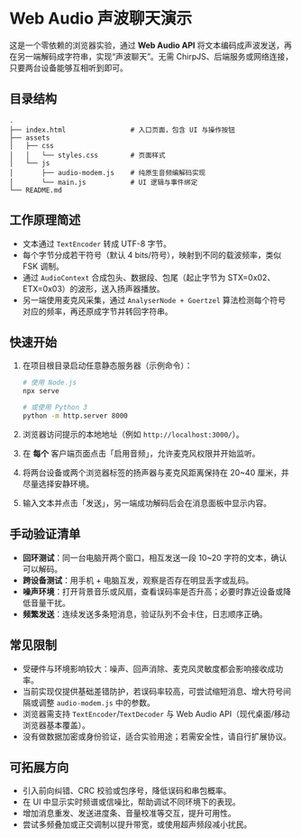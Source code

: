 # Web Audio 声波聊天演示

这是一个零依赖的浏览器实验，通过 **Web Audio API** 将文本编码成声波发送，再在另一端解码成字符串，实现“声波聊天”。无需 ChirpJS、后端服务或网络连接，只要两台设备能够互相听到即可。

## 目录结构

```
.
├── index.html                # 入口页面，包含 UI 与操作按钮
├── assets
│   ├── css
│   │   └── styles.css        # 页面样式
│   └── js
│       ├── audio-modem.js    # 纯原生音频编解码实现
│       └── main.js           # UI 逻辑与事件绑定
└── README.md
```

## 工作原理简述

- 文本通过 `TextEncoder` 转成 UTF-8 字节。
- 每个字节分成若干符号（默认 4 bits/符号），映射到不同的载波频率，类似 FSK 调制。
- 通过 `AudioContext` 合成包头、数据段、包尾（起止字节为 STX=0x02、ETX=0x03）的波形，送入扬声器播放。
- 另一端使用麦克风采集，通过 `AnalyserNode + Goertzel` 算法检测每个符号对应的频率，再还原成字节并转回字符串。

## 快速开始

1. 在项目根目录启动任意静态服务器（示例命令）：

   ```bash
   # 使用 Node.js
   npx serve

   # 或使用 Python 3
   python -m http.server 8000
   ```

2. 浏览器访问提示的本地地址（例如 `http://localhost:3000/`）。
3. 在 **每个** 客户端页面点击「启用音频」，允许麦克风权限并开始监听。
4. 将两台设备或两个浏览器标签的扬声器与麦克风距离保持在 20~40 厘米，并尽量选择安静环境。
5. 输入文本并点击「发送」，另一端成功解码后会在消息面板中显示内容。

## 手动验证清单

- **回环测试**：同一台电脑开两个窗口，相互发送一段 10~20 字符的文本，确认可以解码。
- **跨设备测试**：用手机 + 电脑互发，观察是否存在明显丢字或乱码。
- **噪声环境**：打开背景音乐或风扇，查看误码率是否升高；必要时靠近设备或降低音量干扰。
- **频繁发送**：连续发送多条短消息，验证队列不会卡住，日志顺序正确。

## 常见限制

- 受硬件与环境影响较大：噪声、回声消除、麦克风灵敏度都会影响接收成功率。
- 当前实现仅提供基础差错防护，若误码率较高，可尝试缩短消息、增大符号间隔或调整 `audio-modem.js` 中的参数。
- 浏览器需支持 `TextEncoder`/`TextDecoder` 与 Web Audio API（现代桌面/移动浏览器基本覆盖）。
- 没有做数据加密或身份验证，适合实验用途；若需安全性，请自行扩展协议。

## 可拓展方向

- 引入前向纠错、CRC 校验或包序号，降低误码和串包概率。
- 在 UI 中显示实时频谱或信噪比，帮助调试不同环境下的表现。
- 增加消息重发、发送进度条、音量校准等交互，提升可用性。
- 尝试多频叠加或正交调制以提升带宽，或使用超声频段减小扰民。
